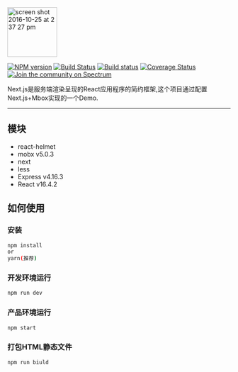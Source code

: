 <img width="112" alt="screen shot 2016-10-25 at 2 37 27 pm" src="https://cloud.githubusercontent.com/assets/13041/19686250/971bf7f8-9ac0-11e6-975c-188defd82df1.png">

[![NPM version](https://img.shields.io/npm/v/next.svg)](https://www.npmjs.com/package/next)
[![Build Status](https://travis-ci.org/zeit/next.js.svg?branch=master)](https://travis-ci.org/zeit/next.js)
[![Build status](https://ci.appveyor.com/api/projects/status/gqp5hs71l3ebtx1r/branch/master?svg=true)](https://ci.appveyor.com/project/arunoda/next-js/branch/master)
[![Coverage Status](https://coveralls.io/repos/zeit/next.js/badge.svg?branch=master)](https://coveralls.io/r/zeit/next.js?branch=master)
[![Join the community on Spectrum](https://withspectrum.github.io/badge/badge.svg)](https://spectrum.chat/next-js)

Next.js是服务端渲染呈现的React应用程序的简约框架,这个项目通过配置Next.js+Mbox实现的一个Demo.

---
## 模块

+ react-helmet
+ mobx v5.0.3
+ next
+ less
+ Express v4.16.3
+ React v16.4.2

<!-- END doctoc generated TOC please keep comment here to allow auto update -->

## 如何使用

### 安装

```bash
npm install
or
yarn(推荐)
```
### 开发环境运行
```bash
npm run dev
```
### 产品环境运行
```bash
npm start
```
### 打包HTML静态文件
```bash
npm run biuld
```